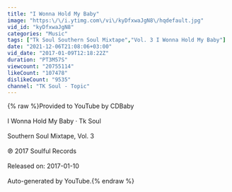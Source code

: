 ```yaml
---
title: "I Wonna Hold My Baby"
image: "https:\/\/i.ytimg.com\/vi\/kyDfxwaJgN8\/hqdefault.jpg"
vid_id: "kyDfxwaJgN8"
categories: "Music"
tags: ["Tk Soul Southern Soul Mixtape","Vol. 3 I Wonna Hold My Baby"]
date: "2021-12-06T21:08:06+03:00"
vid_date: "2017-01-09T12:18:22Z"
duration: "PT3M57S"
viewcount: "20755114"
likeCount: "107478"
dislikeCount: "9535"
channel: "TK Soul - Topic"
---
```

{% raw %}Provided to YouTube by CDBaby<br /><br />I Wonna Hold My Baby · Tk Soul<br /><br />Southern Soul Mixtape, Vol. 3<br /><br />℗ 2017 Soulful Records<br /><br />Released on: 2017-01-10<br /><br />Auto-generated by YouTube.{% endraw %}
